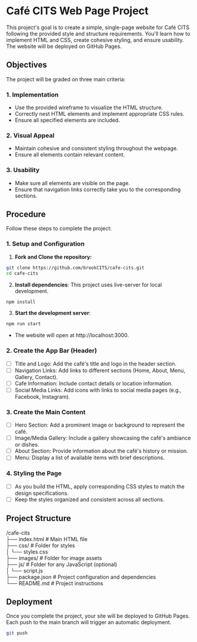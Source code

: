 # Café CITS Web Page Project

This project's goal is to create a simple, single-page website for Café CITS following the provided style and structure requirements. You'll learn how to implement HTML and CSS, create cohesive styling, and ensure usability. The website will be deployed on GitHub Pages.

## Objectives

The project will be graded on three main criteria:

### 1. Implementation

- Use the provided wireframe to visualize the HTML structure.
- Correctly nest HTML elements and implement appropriate CSS rules.
- Ensure all specified elements are included.

### 2. Visual Appeal

- Maintain cohesive and consistent styling throughout the webpage.
- Ensure all elements contain relevant content.

### 3. Usability

- Make sure all elements are visible on the page.
- Ensure that navigation links correctly take you to the corresponding sections.

## Procedure

Follow these steps to complete the project:

### 1. Setup and Configuration

1. **Fork and Clone the repository:**

```bash
git clone https://github.com/brookCITS/cafe-cits.git
cd cafe-cits
```

2. **Install dependencies**: This project uses live-server for local development.

```bash
npm install
```

3. **Start the development server**:

```bash
npm run start
```

- The website will open at http://localhost:3000.

### 2. Create the App Bar (Header)

- [ ] Title and Logo: Add the café's title and logo in the header section.
- [ ] Navigation Links: Add links to different sections (Home, About, Menu, Gallery, Contact).
- [ ] Cafe Information: Include contact details or location information.
- [ ] Social Media Links: Add icons with links to social media pages (e.g., Facebook, Instagram).

### 3. Create the Main Content

- [ ] Hero Section: Add a prominent image or background to represent the café.
- [ ] Image/Media Gallery: Include a gallery showcasing the café's ambiance or dishes.
- [ ] About Section: Provide information about the café's history or mission.
- [ ] Menu: Display a list of available items with brief descriptions.

### 4. Styling the Page

- [ ] As you build the HTML, apply corresponding CSS styles to match the design specifications.
- [ ] Keep the styles organized and consistent across all sections.

## Project Structure

/cafe-cits\
├── index.html # Main HTML file\
├── css/ # Folder for styles\
│ └── styles.css\
├── images/ # Folder for image assets\
├── js/ # Folder for any JavaScript (optional)\
│ └── script.js\
├── package.json # Project configuration and dependencies\
└── README.md # Project instructions

## Deployment

Once you complete the project, your site will be deployed to GitHub Pages. Each push to the main branch will trigger an automatic deployment.

```bash
git push
```

